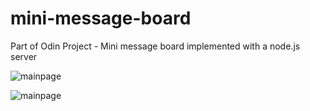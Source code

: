 # mini-message-board
Part of Odin Project - Mini message board implemented with a node.js server

![mainpage][homescreen]

[homescreen]: https://github.com/Prometheus59/mini-message-board/tree/master/public/imageshomescreen.png "Main App Page"

![mainpage][inputform]

[inputform]: https://github.com/Prometheus59/mini-message-board/tree/master/public/inputform.png "Input Form"
